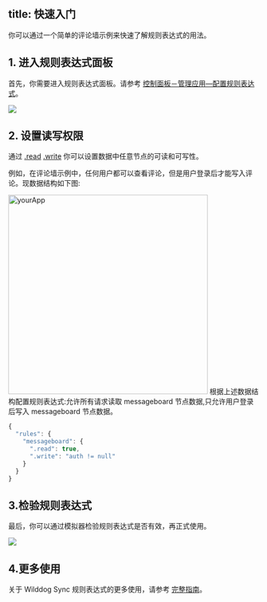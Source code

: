 
title: 快速入门
---

你可以通过一个简单的评论墙示例来快速了解规则表达式的用法。

## 1. 进入规则表达式面板

首先，你需要进入规则表达式面板。请参考 [控制面板－管理应用—配置规则表达式](/console/administer.html#配置规则表达式)。


![](/images/rule-overview.png)

## 2. 设置读写权限

通过 [.read](/api/sync/rule.html#read) [.write](/api/sync/rule.html#write) 你可以设置数据中任意节点的可读和可写性。

例如，在评论墙示例中，任何用户都可以查看评论，但是用户登录后才能写入评论。现数据结构如下图:

 <img src="/images/saveapp.png" alt="yourApp" width="400">
根据上述数据结构配置规则表达式:允许所有请求读取 messageboard 节点数据,只允许用户登录后写入 messageboard 节点数据。

```javascript
{
  "rules": {
    "messageboard": {
      ".read": true,
      ".write": "auth != null"
    }
  }
}
```

## 3.检验规则表达式

最后，你可以通过模拟器检验规则表达式是否有效，再正式使用。


![](/images/simulator.png)

## 4.更多使用

关于 Wilddog Sync 规则表达式的更多使用，请参考 [完整指南](/guide/sync/rules/introduce.html)。